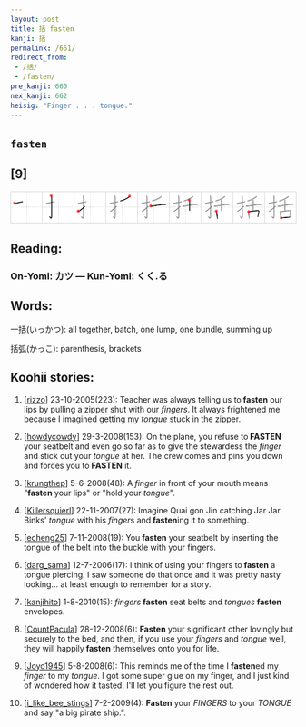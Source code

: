 ```yaml
---
layout: post
title: 括 fasten
kanji: 括
permalink: /661/
redirect_from:
 - /括/
 - /fasten/
pre_kanji: 660
nex_kanji: 662
heisig: "Finger . . . tongue."
---
```


## `fasten`

## [9]

<div class="stroke"><img src="../images/E68BAC.png" /></div>

## Reading:

### On-Yomi: カツ &mdash; Kun-Yomi: くく.る

## Words:

一括(いっかつ): all together, batch, one lump, one bundle, summing up

括弧(かっこ): parenthesis, brackets

## Koohii stories:

1) [<a href="http://kanji.koohii.com/profile/rizzo">rizzo</a>] 23-10-2005(223): Teacher was always telling us to<strong> fasten</strong> our lips by pulling a zipper shut with our <em>fingers</em>. It always frightened me because I imagined getting my <em>tongue</em> stuck in the zipper. 

2) [<a href="http://kanji.koohii.com/profile/howdycowdy">howdycowdy</a>] 29-3-2008(153): On the plane, you refuse to<strong> FASTEN</strong> your seatbelt and even go so far as to give the stewardess the <em>finger</em> and stick out your <em>tongue</em> at her. The crew comes and pins you down and forces you to<strong> FASTEN</strong> it. 

3) [<a href="http://kanji.koohii.com/profile/krungthep">krungthep</a>] 5-6-2008(48): A <em>finger</em> in front of your mouth means &quot;<strong>fasten</strong> your lips&quot; or &quot;hold your <em>tongue</em>&quot;. 

4) [<a href="http://kanji.koohii.com/profile/Killersquierl">Killersquierl</a>] 22-11-2007(27): Imagine Quai gon Jin catching Jar Jar Binks&#039; <em>tongue</em> with his <em>finger</em>s and<strong> fasten</strong>ing it to something. 

5) [<a href="http://kanji.koohii.com/profile/echeng25">echeng25</a>] 7-11-2008(19): You<strong> fasten</strong> your seatbelt by inserting the tongue of the belt into the buckle with your fingers. 

6) [<a href="http://kanji.koohii.com/profile/darg_sama">darg_sama</a>] 12-7-2006(17): I think of using your fingers to<strong> fasten</strong> a tongue piercing. I saw someone do that once and it was pretty nasty looking... at least enough to remember for a story. 

7) [<a href="http://kanji.koohii.com/profile/kanjihito">kanjihito</a>] 1-8-2010(15): <em>fingers</em><strong> fasten</strong> seat belts and <em>tongues</em><strong> fasten</strong> envelopes. 

8) [<a href="http://kanji.koohii.com/profile/CountPacula">CountPacula</a>] 28-12-2008(6): <strong>Fasten</strong> your significant other lovingly but securely to the bed, and then, if you use your <em>fingers</em> and <em>tongue</em> well, they will happily<strong> fasten</strong> themselves onto you for life. 

9) [<a href="http://kanji.koohii.com/profile/Joyo1945">Joyo1945</a>] 5-8-2008(6): This reminds me of the time I <strong>fasten</strong>ed my <em>finger</em> to my <em>tongue</em>. I got some super glue on my finger, and I just kind of wondered how it tasted. I&#039;ll let you figure the rest out. 

10) [<a href="http://kanji.koohii.com/profile/i_like_bee_stings">i_like_bee_stings</a>] 7-2-2009(4): <strong>Fasten</strong> your <em>FINGERS</em> to your <em>TONGUE</em> and say &quot;a big pirate ship.&quot;. 
